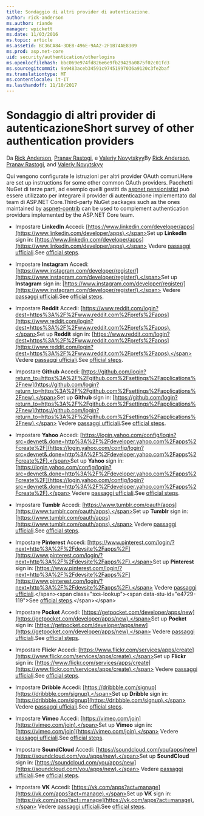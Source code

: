 ```yaml
---
title: Sondaggio di altri provider di autenticazione.
author: rick-anderson
ms.author: riande
manager: wpickett
ms.date: 11/03/2016
ms.topic: article
ms.assetid: BC36CA84-3DE8-496E-9AA2-2F1B74AE8309
ms.prod: asp.net-core
uid: security/authentication/otherlogins
ms.openlocfilehash: bbc069e974fd826e6e9fb29429a0875f02c01fd3
ms.sourcegitcommit: 9a9483aceb34591c97451997036a9120c3fe2baf
ms.translationtype: MT
ms.contentlocale: it-IT
ms.lasthandoff: 11/10/2017
---
```

# <a name="short-survey-of-other-authentication-providers"></a><span data-ttu-id="e4729-102">Sondaggio di altri provider di autenticazione</span><span class="sxs-lookup"><span data-stu-id="e4729-102">Short survey of other authentication providers</span></span>

<a name="security-authentication-other-logins"></a>

<span data-ttu-id="e4729-103">Da [Rick Anderson](https://twitter.com/RickAndMSFT), [Pranav Rastogi](https://github.com/rustd), e [Valeriy Novytskyy](https://github.com/01binary)</span><span class="sxs-lookup"><span data-stu-id="e4729-103">By [Rick Anderson](https://twitter.com/RickAndMSFT), [Pranav Rastogi](https://github.com/rustd), and [Valeriy Novytskyy](https://github.com/01binary)</span></span>

<span data-ttu-id="e4729-104">Qui vengono configurate le istruzioni per altri provider OAuth comuni.</span><span class="sxs-lookup"><span data-stu-id="e4729-104">Here are set up instructions for some other common OAuth providers.</span></span> <span data-ttu-id="e4729-105">Pacchetti NuGet di terze parti, ad esempio quelli gestiti da [aspnet pensionistici](https://www.nuget.org/packages?q=owners%3Aaspnet-contrib+title%3AOAuth) può essere utilizzato per integrare il provider di autenticazione implementato dal team di ASP.NET Core.</span><span class="sxs-lookup"><span data-stu-id="e4729-105">Third-party NuGet packages such as the ones maintained by [aspnet-contrib](https://www.nuget.org/packages?q=owners%3Aaspnet-contrib+title%3AOAuth) can be used to complement authentication providers implemented by the ASP.NET Core team.</span></span>

* <span data-ttu-id="e4729-106">Impostare **LinkedIn** Accedi: [https://www.linkedin.com/developer/apps](https://www.linkedin.com/developer/apps).</span><span class="sxs-lookup"><span data-stu-id="e4729-106">Set up **LinkedIn** sign in: [https://www.linkedin.com/developer/apps](https://www.linkedin.com/developer/apps).</span></span> <span data-ttu-id="e4729-107">Vedere [passaggi ufficiali](https://developer.linkedin.com/docs/oauth2).</span><span class="sxs-lookup"><span data-stu-id="e4729-107">See [official steps](https://developer.linkedin.com/docs/oauth2).</span></span>

* <span data-ttu-id="e4729-108">Impostare **Instagram** Accedi: [https://www.instagram.com/developer/register/](https://www.instagram.com/developer/register/).</span><span class="sxs-lookup"><span data-stu-id="e4729-108">Set up **Instagram** sign in: [https://www.instagram.com/developer/register/](https://www.instagram.com/developer/register/).</span></span> <span data-ttu-id="e4729-109">Vedere [passaggi ufficiali](https://www.instagram.com/developer/authentication/).</span><span class="sxs-lookup"><span data-stu-id="e4729-109">See [official steps](https://www.instagram.com/developer/authentication/).</span></span>

* <span data-ttu-id="e4729-110">Impostare **Reddit** Accedi: [https://www.reddit.com/login?dest=https%3A%2F%2Fwww.reddit.com%2Fprefs%2Fapps](https://www.reddit.com/login?dest=https%3A%2F%2Fwww.reddit.com%2Fprefs%2Fapps).</span><span class="sxs-lookup"><span data-stu-id="e4729-110">Set up **Reddit** sign in: [https://www.reddit.com/login?dest=https%3A%2F%2Fwww.reddit.com%2Fprefs%2Fapps](https://www.reddit.com/login?dest=https%3A%2F%2Fwww.reddit.com%2Fprefs%2Fapps).</span></span> <span data-ttu-id="e4729-111">Vedere [passaggi ufficiali](https://github.com/reddit/reddit/wiki/OAuth2-Quick-Start-Example).</span><span class="sxs-lookup"><span data-stu-id="e4729-111">See [official steps](https://github.com/reddit/reddit/wiki/OAuth2-Quick-Start-Example).</span></span>

* <span data-ttu-id="e4729-112">Impostare **Github** Accedi: [https://github.com/login?return_to=https%3A%2F%2Fgithub.com%2Fsettings%2Fapplications%2Fnew](https://github.com/login?return_to=https%3A%2F%2Fgithub.com%2Fsettings%2Fapplications%2Fnew).</span><span class="sxs-lookup"><span data-stu-id="e4729-112">Set up **Github** sign in: [https://github.com/login?return_to=https%3A%2F%2Fgithub.com%2Fsettings%2Fapplications%2Fnew](https://github.com/login?return_to=https%3A%2F%2Fgithub.com%2Fsettings%2Fapplications%2Fnew).</span></span> <span data-ttu-id="e4729-113">Vedere [passaggi ufficiali](https://developer.github.com/v3/oauth/).</span><span class="sxs-lookup"><span data-stu-id="e4729-113">See [official steps](https://developer.github.com/v3/oauth/).</span></span>

* <span data-ttu-id="e4729-114">Impostare **Yahoo** Accedi: [https://login.yahoo.com/config/login?src=devnet&.done=http%3A%2F%2Fdeveloper.yahoo.com%2Fapps%2Fcreate%2F](https://login.yahoo.com/config/login?src=devnet&.done=http%3A%2F%2Fdeveloper.yahoo.com%2Fapps%2Fcreate%2F).</span><span class="sxs-lookup"><span data-stu-id="e4729-114">Set up **Yahoo** sign in: [https://login.yahoo.com/config/login?src=devnet&.done=http%3A%2F%2Fdeveloper.yahoo.com%2Fapps%2Fcreate%2F](https://login.yahoo.com/config/login?src=devnet&.done=http%3A%2F%2Fdeveloper.yahoo.com%2Fapps%2Fcreate%2F).</span></span> <span data-ttu-id="e4729-115">Vedere [passaggi ufficiali](https://developer.yahoo.com/bbauth/user.html).</span><span class="sxs-lookup"><span data-stu-id="e4729-115">See [official steps](https://developer.yahoo.com/bbauth/user.html).</span></span>

* <span data-ttu-id="e4729-116">Impostare **Tumblr** Accedi: [https://www.tumblr.com/oauth/apps](https://www.tumblr.com/oauth/apps).</span><span class="sxs-lookup"><span data-stu-id="e4729-116">Set up **Tumblr** sign in: [https://www.tumblr.com/oauth/apps](https://www.tumblr.com/oauth/apps).</span></span> <span data-ttu-id="e4729-117">Vedere [passaggi ufficiali](https://www.tumblr.com/docs/api/v2#auth).</span><span class="sxs-lookup"><span data-stu-id="e4729-117">See [official steps](https://www.tumblr.com/docs/api/v2#auth).</span></span>

* <span data-ttu-id="e4729-118">Impostare **Pinterest** Accedi: [https://www.pinterest.com/login/?next=http%3A%2F%2Fdevsite%2Fapps%2F](https://www.pinterest.com/login/?next=http%3A%2F%2Fdevsite%2Fapps%2F).</span><span class="sxs-lookup"><span data-stu-id="e4729-118">Set up **Pinterest** sign in: [https://www.pinterest.com/login/?next=http%3A%2F%2Fdevsite%2Fapps%2F](https://www.pinterest.com/login/?next=http%3A%2F%2Fdevsite%2Fapps%2F).</span></span> <span data-ttu-id="e4729-119">Vedere [passaggi ufficiali](https://developers.pinterest.com/docs/api/overview/?).</span><span class="sxs-lookup"><span data-stu-id="e4729-119">See [official steps](https://developers.pinterest.com/docs/api/overview/?).</span></span>

* <span data-ttu-id="e4729-120">Impostare **Pocket** Accedi: [https://getpocket.com/developer/apps/new](https://getpocket.com/developer/apps/new).</span><span class="sxs-lookup"><span data-stu-id="e4729-120">Set up **Pocket** sign in: [https://getpocket.com/developer/apps/new](https://getpocket.com/developer/apps/new).</span></span> <span data-ttu-id="e4729-121">Vedere [passaggi ufficiali](https://getpocket.com/developer/docs/authentication).</span><span class="sxs-lookup"><span data-stu-id="e4729-121">See [official steps](https://getpocket.com/developer/docs/authentication).</span></span>

* <span data-ttu-id="e4729-122">Impostare **Flickr** Accedi: [https://www.flickr.com/services/apps/create](https://www.flickr.com/services/apps/create).</span><span class="sxs-lookup"><span data-stu-id="e4729-122">Set up **Flickr** sign in: [https://www.flickr.com/services/apps/create](https://www.flickr.com/services/apps/create).</span></span> <span data-ttu-id="e4729-123">Vedere [passaggi ufficiali](https://www.flickr.com/services/api/auth.oauth.html).</span><span class="sxs-lookup"><span data-stu-id="e4729-123">See [official steps](https://www.flickr.com/services/api/auth.oauth.html).</span></span>

* <span data-ttu-id="e4729-124">Impostare **Dribble** Accedi: [https://dribbble.com/signup](https://dribbble.com/signup).</span><span class="sxs-lookup"><span data-stu-id="e4729-124">Set up **Dribble** sign in: [https://dribbble.com/signup](https://dribbble.com/signup).</span></span> <span data-ttu-id="e4729-125">Vedere [passaggi ufficiali](http://developer.dribbble.com/v1/oauth/).</span><span class="sxs-lookup"><span data-stu-id="e4729-125">See [official steps](http://developer.dribbble.com/v1/oauth/).</span></span>

* <span data-ttu-id="e4729-126">Impostare **Vimeo** Accedi: [https://vimeo.com/join](https://vimeo.com/join).</span><span class="sxs-lookup"><span data-stu-id="e4729-126">Set up **Vimeo** sign in: [https://vimeo.com/join](https://vimeo.com/join).</span></span> <span data-ttu-id="e4729-127">Vedere [passaggi ufficiali](https://developer.vimeo.com/api/authentication).</span><span class="sxs-lookup"><span data-stu-id="e4729-127">See [official steps](https://developer.vimeo.com/api/authentication).</span></span>

* <span data-ttu-id="e4729-128">Impostare **SoundCloud** Accedi: [https://soundcloud.com/you/apps/new](https://soundcloud.com/you/apps/new).</span><span class="sxs-lookup"><span data-stu-id="e4729-128">Set up **SoundCloud** sign in: [https://soundcloud.com/you/apps/new](https://soundcloud.com/you/apps/new).</span></span> <span data-ttu-id="e4729-129">Vedere [passaggi ufficiali](https://developers.soundcloud.com/blog/we-love-oauth-2).</span><span class="sxs-lookup"><span data-stu-id="e4729-129">See [official steps](https://developers.soundcloud.com/blog/we-love-oauth-2).</span></span>

* <span data-ttu-id="e4729-130">Impostare **VK** Accedi: [https://vk.com/apps?act=manage](https://vk.com/apps?act=manage).</span><span class="sxs-lookup"><span data-stu-id="e4729-130">Set up **VK** sign in: [https://vk.com/apps?act=manage](https://vk.com/apps?act=manage).</span></span> <span data-ttu-id="e4729-131">Vedere [passaggi ufficiali](https://vk.com/pages?oid=-17680044&p=Authorizing_Sites).</span><span class="sxs-lookup"><span data-stu-id="e4729-131">See [official steps](https://vk.com/pages?oid=-17680044&p=Authorizing_Sites).</span></span>
